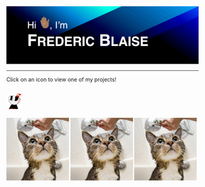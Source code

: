<img src="images/animated-github-banner.gif" alt="Greetings!">

---

Click on an icon to view one of my projects!

[<img alt="alt_text" width="40px" src="images/cuphead.gif" />](https://www.google.com/)
---
<p float="left">
  <img src="images/img1.png" width="32.5%" />
  <img src="images/img2.png" width="32.5%" /> 
  <img src="images/img3.png" width="32.5%" />
</p>
